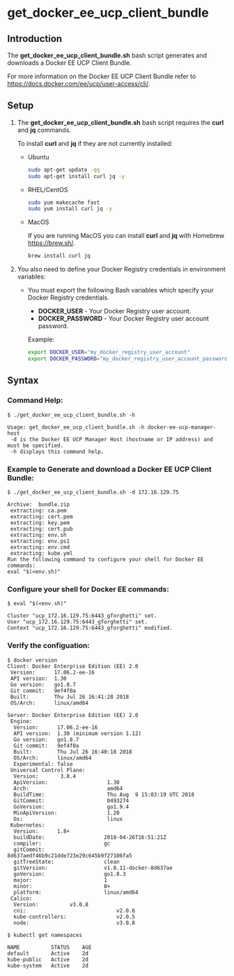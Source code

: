 # get_docker_ee_ucp_client_bundle

## Introduction

The **get_docker_ee_ucp_client_bundle.sh** bash script generates and downloads a Docker EE UCP Client Bundle.

For more information on the Docker EE UCP Client Bundle refer to <https://docs.docker.com/ee/ucp/user-access/cli/>.

## Setup

1. The **get_docker_ee_ucp_client_bundle.sh** bash script requires the **curl** and **jq** commands.

    To install **curl** and **jq** if they are not currently installed:

    - Ubuntu

      ```bash
      sudo apt-get update -qq
      sudo apt-get install curl jq -y
      ```

    - RHEL/CentOS

      ```bash
      sudo yum makecache fast
      sudo yum install curl jq -y
      ```

    - MacOS

      If you are running MacOS you can install **curl** and **jq** with Homebrew <https://brew.sh/>.
      ```bash
      brew install curl jq
      ```

2. You also need to define your Docker Registry credentials in environment variables:

    * You must export the following Bash variables which specify your Docker Registry credentials.

      - **DOCKER_USER** - Your Docker Registry user account.
      - **DOCKER_PASSWORD** - Your Docker Registry user account password.

      Example:

      ```bash
      export DOCKER_USER="my_docker_registry_user_account"
      export DOCKER_PASSWORD="my_docker_registry_user_account_password"
      ```

## Syntax

### Command Help:

```
$ ./get_docker_ee_ucp_client_bundle.sh -h
```

```
Usage: get_docker_ee_ucp_client_bundle.sh -h docker-ee-ucp-manager-host
 -d is the Docker EE UCP Manager Host (hostname or IP address) and must be specified.
 -h displays this command help.
```

### Example to Generate and download a Docker EE UCP Client Bundle:

```
$ ./get_docker_ee_ucp_client_bundle.sh -d 172.16.129.75
```

```
Archive:  bundle.zip
 extracting: ca.pem
 extracting: cert.pem
 extracting: key.pem
 extracting: cert.pub
 extracting: env.sh
 extracting: env.ps1
 extracting: env.cmd
 extracting: kube.yml
Run the following command to configure your shell for Docker EE commands:
eval "$(<env.sh)"
```

### Configure your shell for Docker EE commands:

```
$ eval "$(<env.sh)"
```

```
Cluster "ucp_172.16.129.75:6443_gforghetti" set.
User "ucp_172.16.129.75:6443_gforghetti" set.
Context "ucp_172.16.129.75:6443_gforghetti" modified.
```

###  Verify the configuation:

```
$ docker version
Client: Docker Enterprise Edition (EE) 2.0
 Version:      17.06.2-ee-16
 API version:  1.30
 Go version:   go1.8.7
 Git commit:   9ef4f0a
 Built:        Thu Jul 26 16:41:28 2018
 OS/Arch:      linux/amd64

Server: Docker Enterprise Edition (EE) 2.0
 Engine:
  Version:      17.06.2-ee-16
  API version:  1.30 (minimum version 1.12)
  Go version:   go1.8.7
  Git commit:   9ef4f0a
  Built:        Thu Jul 26 16:40:18 2018
  OS/Arch:      linux/amd64
  Experimental: false
 Universal Control Plane:
  Version:       3.0.4
  ApiVersion:                   1.30
  Arch:                         amd64
  BuildTime:                    Thu Aug  9 15:03:19 UTC 2018
  GitCommit:                    0493274
  GoVersion:                    go1.9.4
  MinApiVersion:                1.20
  Os:                           linux
 Kubernetes:
  Version:      1.8+
  buildDate:                   2018-04-26T16:51:21Z
  compiler:                    gc
  gitCommit:                   8d637aedf46b9c21dde723e29c645b9f27106fa5
  gitTreeState:                clean
  gitVersion:                  v1.8.11-docker-8d637ae
  goVersion:                   go1.8.3
  major:                       1
  minor:                       8+
  platform:                    linux/amd64
 Calico:
  Version:          v3.0.8
  cni:                             v2.0.6
  kube-controllers:                v2.0.5
  node:                            v3.0.8
```

```
$ kubectl get namespaces
```

```
NAME          STATUS    AGE
default       Active    2d
kube-public   Active    2d
kube-system   Active    2d
```